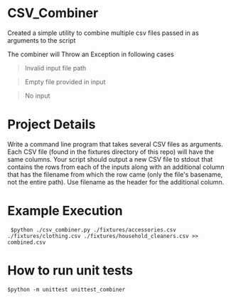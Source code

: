 # CSV_Combiner

Created a simple utility to combine multiple csv files passed in as arguments to the script

The combiner will Throw an Exception in following cases

> Invalid input file path

> Empty file provided in input

> No input 
 
 # Project Details
 Write a command line program that takes several CSV files as arguments. Each CSV file (found in the fixtures directory of this repo) will have the same columns. Your script should output a new CSV file to stdout that contains the rows from each of the inputs along with an additional column that has the filename from which the row came (only the file's basename, not the entire path). Use filename as the header for the additional column.
 
 # Example Execution


`` $python ./csv_combiner.py ./fixtures/accessories.csv ./fixtures/clothing.csv ./fixtures/household_cleaners.csv >> combined.csv``
 
 
 
# How to run unit tests
 
 ``$python -m unittest unittest_combiner``
